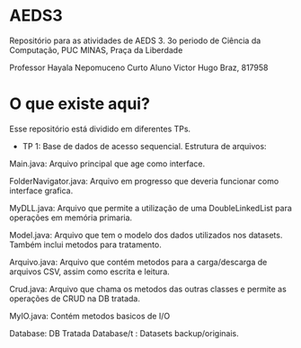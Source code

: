 # AEDS3

Repositório para as atividades de AEDS 3.
3o periodo de Ciência da Computação, PUC MINAS, Praça da Liberdade

Professor Hayala Nepomuceno Curto
Aluno Victor Hugo Braz, 817958

# O que existe aqui?
Esse repositório está dividido em diferentes TPs.

* TP 1:
Base de dados de acesso sequencial.
Estrutura de arquivos:

Main.java: Arquivo principal que age como interface.

FolderNavigator.java: Arquivo em progresso que deveria funcionar como interface grafica.

MyDLL.java: Arquivo que permite a utilização de uma DoubleLinkedList para operações em memória primaria.

Model.java: Arquivo que tem o modelo dos dados utilizados nos datasets. Também inclui metodos para tratamento.

Arquivo.java: Arquivo que contém metodos para a carga/descarga de arquivos CSV, assim como escrita e leitura.

Crud.java: Arquivo que chama os metodos das outras classes e permite as operações de CRUD na DB tratada.

MyIO.java: Contém metodos basicos de I/O

Database: DB Tratada
Database/t : Datasets backup/originais.